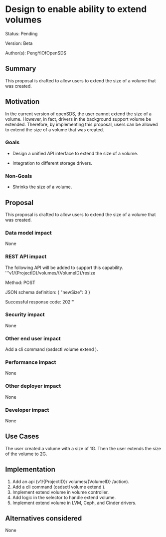 # Design to enable ability to extend volumes

Status: Pending

Version: Beta

Author(s): PengYiOfOpenSDS

## Summary

This proposal is drafted to allow users to extend the size of a volume that was created.

## Motivation

In the current version of openSDS, the user cannot extend the size of a volume. However, in fact, drivers in the background support volume be extended. Therefore, by implementing this proposal, users can be allowed to extend the size of a volume that was created.

### Goals

* Design a unified API interface to extend the size of a volume.

* Integration to different storage drivers.

### Non-Goals

* Shrinks the size of a volume.

## Proposal

This proposal is drafted to allow users to extend the size of a volume that was created.

### Data model impact

None

### REST API impact

The following API will be added to support this capability.
'''v1/{ProjectID}/volumes/{VolumeID}/resize

Method: POST

JSON schema definition:
{
	"newSize": 3
}

Successful response code: 202'''

### Security impact

None

### Other end user impact

Add a cli command (osdsctl volume extend <id> <new size>).

### Performance impact

None

### Other deployer impact

None

### Developer impact

None

## Use Cases

The user created a volume with a size of 1G. Then the user extends the size of the volume to 2G.

## Implementation

1. Add an api (v1/{ProjectID}/ volumes/{VolumeID} /action).
2. Add a cli command (osdsctl volume extend <id> <new size>).
3. Implement extend volume in volume controller.
4. Add logic in the selector to handle extend volume.
5. Implement extend volume in LVM, Ceph, and Cinder drivers.

## Alternatives considered

None
